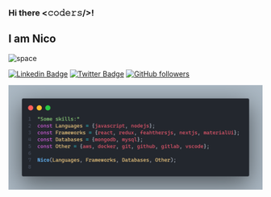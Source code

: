 ### Hi there <𝚌𝚘𝚍𝚎𝚛𝚜/>!

## I am Nico 
![space](https://svs.gsfc.nasa.gov/vis/a010000/a013300/a013326/BH_AccretionDisk_Sim_Banner_360.gif)

<div align="centre">

[![Linkedin Badge](https://img.shields.io/badge/-Nicolas%20Tomasin-blue?style=social&logo=Linkedin&logoColor=blue&link=https://www.linkedin.com/in/nicolas-tomasin-838201153/)](https://www.linkedin.com/in/nicolas-tomasin-838201153/) [![Twitter Badge](http://img.shields.io/badge/-@%20Nicolas%20Tomasin-1ca0f1?style=social&logo=twitter&logoColor=blue&link=https://twitter.com/NicolasTomasin)](https://twitter.com/NicolasTomasin) [![GitHub followers](https://img.shields.io/github/followers/NicoTomasin?label=Follow&style=social)](https://github.com/NicoTomasin?tab=follow)


</div>

![skills](https://github.com/NicoTomasin/NicoTomasin/blob/main/Assets/code.png?raw=true)
